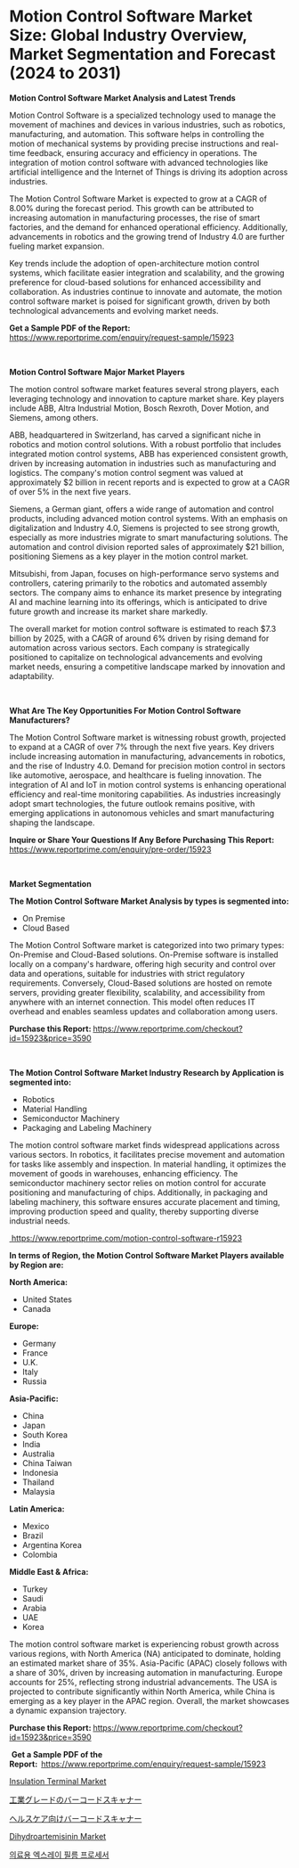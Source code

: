 <p><h1>Motion Control Software Market Size: Global Industry Overview, Market Segmentation and Forecast (2024 to 2031)</h1></p><p><strong>Motion Control Software Market Analysis and Latest Trends</strong></p>
<p><p>Motion Control Software is a specialized technology used to manage the movement of machines and devices in various industries, such as robotics, manufacturing, and automation. This software helps in controlling the motion of mechanical systems by providing precise instructions and real-time feedback, ensuring accuracy and efficiency in operations. The integration of motion control software with advanced technologies like artificial intelligence and the Internet of Things is driving its adoption across industries.</p><p>The Motion Control Software Market is expected to grow at a CAGR of 8.00% during the forecast period. This growth can be attributed to increasing automation in manufacturing processes, the rise of smart factories, and the demand for enhanced operational efficiency. Additionally, advancements in robotics and the growing trend of Industry 4.0 are further fueling market expansion. </p><p>Key trends include the adoption of open-architecture motion control systems, which facilitate easier integration and scalability, and the growing preference for cloud-based solutions for enhanced accessibility and collaboration. As industries continue to innovate and automate, the motion control software market is poised for significant growth, driven by both technological advancements and evolving market needs.</p></p>
<p><strong>Get a Sample PDF of the Report:&nbsp;</strong> <a href="https://www.reportprime.com/enquiry/request-sample/15923">https://www.reportprime.com/enquiry/request-sample/15923</a></p>
<p>&nbsp;</p>
<p><strong>Motion Control Software Major Market Players</strong></p>
<p><p>The motion control software market features several strong players, each leveraging technology and innovation to capture market share. Key players include ABB, Altra Industrial Motion, Bosch Rexroth, Dover Motion, and Siemens, among others. </p><p>ABB, headquartered in Switzerland, has carved a significant niche in robotics and motion control solutions. With a robust portfolio that includes integrated motion control systems, ABB has experienced consistent growth, driven by increasing automation in industries such as manufacturing and logistics. The company's motion control segment was valued at approximately $2 billion in recent reports and is expected to grow at a CAGR of over 5% in the next five years.</p><p>Siemens, a German giant, offers a wide range of automation and control products, including advanced motion control systems. With an emphasis on digitalization and Industry 4.0, Siemens is projected to see strong growth, especially as more industries migrate to smart manufacturing solutions. The automation and control division reported sales of approximately $21 billion, positioning Siemens as a key player in the motion control market.</p><p>Mitsubishi, from Japan, focuses on high-performance servo systems and controllers, catering primarily to the robotics and automated assembly sectors. The company aims to enhance its market presence by integrating AI and machine learning into its offerings, which is anticipated to drive future growth and increase its market share markedly.</p><p>The overall market for motion control software is estimated to reach $7.3 billion by 2025, with a CAGR of around 6% driven by rising demand for automation across various sectors. Each company is strategically positioned to capitalize on technological advancements and evolving market needs, ensuring a competitive landscape marked by innovation and adaptability.</p></p>
<p>&nbsp;</p>
<p><strong>What Are The Key Opportunities For Motion Control Software Manufacturers?</strong></p>
<p><p>The Motion Control Software market is witnessing robust growth, projected to expand at a CAGR of over 7% through the next five years. Key drivers include increasing automation in manufacturing, advancements in robotics, and the rise of Industry 4.0. Demand for precision motion control in sectors like automotive, aerospace, and healthcare is fueling innovation. The integration of AI and IoT in motion control systems is enhancing operational efficiency and real-time monitoring capabilities. As industries increasingly adopt smart technologies, the future outlook remains positive, with emerging applications in autonomous vehicles and smart manufacturing shaping the landscape.</p></p>
<p><strong>Inquire or Share Your Questions If Any Before Purchasing This Report:</strong> <a href="https://www.reportprime.com/enquiry/pre-order/15923">https://www.reportprime.com/enquiry/pre-order/15923</a></p>
<p>&nbsp;</p>
<p><strong>Market Segmentation</strong></p>
<p><strong>The Motion Control Software Market Analysis by types is segmented into:</strong></p>
<p><ul><li>On Premise</li><li>Cloud Based</li></ul></p>
<p><p>The Motion Control Software market is categorized into two primary types: On-Premise and Cloud-Based solutions. On-Premise software is installed locally on a company's hardware, offering high security and control over data and operations, suitable for industries with strict regulatory requirements. Conversely, Cloud-Based solutions are hosted on remote servers, providing greater flexibility, scalability, and accessibility from anywhere with an internet connection. This model often reduces IT overhead and enables seamless updates and collaboration among users.</p></p>
<p><strong>Purchase this Report:&nbsp;</strong><a href="https://www.reportprime.com/checkout?id=15923&price=3590">https://www.reportprime.com/checkout?id=15923&price=3590</a></p>
<p>&nbsp;</p>
<p><strong>The Motion Control Software Market Industry Research by Application is segmented into:</strong></p>
<p><ul><li>Robotics</li><li>Material Handling</li><li>Semiconductor Machinery</li><li>Packaging and Labeling Machinery</li></ul></p>
<p><p>The motion control software market finds widespread applications across various sectors. In robotics, it facilitates precise movement and automation for tasks like assembly and inspection. In material handling, it optimizes the movement of goods in warehouses, enhancing efficiency. The semiconductor machinery sector relies on motion control for accurate positioning and manufacturing of chips. Additionally, in packaging and labeling machinery, this software ensures accurate placement and timing, improving production speed and quality, thereby supporting diverse industrial needs.</p></p>
<p><a href="https://www.reportprime.com/motion-control-software-r15923">&nbsp;https://www.reportprime.com/motion-control-software-r15923</a></p>
<p><strong>In terms of Region, the Motion Control Software Market Players available by Region are:</strong></p>
<p>
    <p> <strong> North America: </strong>
        <ul>
            <li>United States</li>
            <li>Canada</li>
        </ul>
        </p> 
    <p> <strong> Europe: </strong>
        <ul>
            <li>Germany</li>
            <li>France</li>
            <li>U.K.</li>
            <li>Italy</li>
            <li>Russia</li>
        </ul>
        </p> 
    <p> <strong> Asia-Pacific: </strong>
        <ul>
            <li>China</li>
            <li>Japan</li>
            <li>South Korea</li>
            <li>India</li>
            <li>Australia</li>
            <li>China Taiwan</li>
            <li>Indonesia</li>
            <li>Thailand</li>
            <li>Malaysia</li>
        </ul>
        </p> 
    <p> <strong> Latin America: </strong>
        <ul>
            <li>Mexico</li>
            <li>Brazil</li>
            <li>Argentina Korea</li>
            <li>Colombia</li>
        </ul>
        </p> 
    <p> <strong> Middle East & Africa: </strong>
        <ul>
            <li>Turkey</li>
            <li>Saudi</li>
            <li>Arabia</li>
            <li>UAE</li>
            <li>Korea</li>
        </ul>
    </p>
    </p>
<p><p>The motion control software market is experiencing robust growth across various regions, with North America (NA) anticipated to dominate, holding an estimated market share of 35%. Asia-Pacific (APAC) closely follows with a share of 30%, driven by increasing automation in manufacturing. Europe accounts for 25%, reflecting strong industrial advancements. The USA is projected to contribute significantly within North America, while China is emerging as a key player in the APAC region. Overall, the market showcases a dynamic expansion trajectory.</p></p>
<p><strong>Purchase this Report: </strong><a href="https://www.reportprime.com/checkout?id=15923&price=3590">https://www.reportprime.com/checkout?id=15923&price=3590</a></p>
<p>&nbsp;<strong>Get a Sample PDF of the Report:&nbsp;&nbsp;</strong><a href="https://www.reportprime.com/enquiry/request-sample/15923">https://www.reportprime.com/enquiry/request-sample/15923</a></p>
<p><strong></strong></p>
<p><p><a href="https://www.linkedin.com/pulse/insulation-terminal-market-global-insights-sales-trends-2024-dymjc?trackingId=D87vwc1QTbKelyavx2fqjg%3D%3D">Insulation Terminal Market</a></p><p><a href="https://medium.com/@chellamarie1962/industrial-grade-barcode-scanners-c900b548f969?postPublishedType=initial">工業グレードのバーコードスキャナー</a></p><p><a href="https://medium.com/@chellamarie1962/barcode-scanners-for-healthcare-market-%E3%81%AF-%E3%82%B3%E3%82%B9%E3%83%88%E7%AE%A1%E7%90%86%E3%81%A8%E5%8A%B9%E7%8E%87%E5%90%91%E4%B8%8A%E3%82%92%E5%84%AA%E5%85%88%E3%81%97%E3%81%BE%E3%81%99-%E3%81%95%E3%82%89%E3%81%AB-%E5%A0%B1%E5%91%8A%E6%9B%B8%E3%81%AF%E5%B8%82%E5%A0%B4%E3%81%AE%E9%9C%80%E8%A6%81%E9%9D%A2%E3%81%A8%E4%BE%9B%E7%B5%A6%E9%9D%A2%E3%81%AE%E4%B8%A1%E6%96%B9%E3%82%92%E3%82%AB%E3%83%90%E3%83%BC%E3%81%97%E3%81%A6%E3%81%84%E3%81%BE%E3%81%99-barcode-4cc68b9549bf?postPublishedType=initial">ヘルスケア向けバーコードスキャナー</a></p><p><a href="https://medium.com/@kaceyrath00/this-report-aims-to-provide-a-comprehensive-presentation-of-the-global-market-for-576223715231">Dihydroartemisinin Market</a></p><p><a href="https://medium.com/@daniamha96_85754/%EC%84%B8%EA%B3%84-medical-x-ray-film-processor-market-%EC%9D%80-2024%EC%97%90%EC%84%9C-2031%EB%A1%9C-%EC%97%B0%ED%8F%89%EA%B7%A0-%EC%A6%9D%EA%B0%80%EC%9C%A8%EC%9D%84-%EB%B3%B4%EC%9D%BC-%EA%B2%83%EC%9C%BC%EB%A1%9C-%EC%98%88%EC%83%81%EB%90%A9%EB%8B%88%EB%8B%A4-d93fb36fe790">의료용 엑스레이 필름 프로세서</a></p></p>